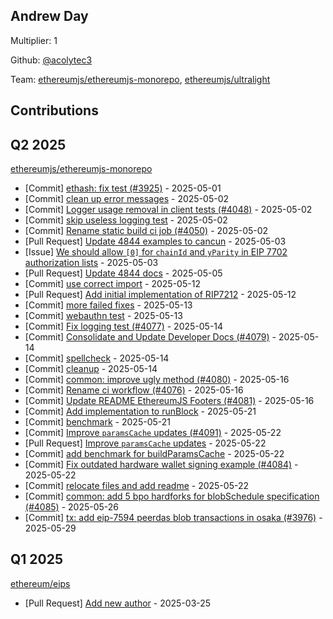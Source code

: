 
## Andrew Day
Multiplier: 1

Github: [@acolytec3](https://github.com/acolytec3)

Team: [ethereumjs/ethereumjs-monorepo](https://github.com/ethereumjs/ethereumjs-monorepo/pulls?q=is%3Apr+author%3Aacolytec3+), [ethereumjs/ultralight](https://github.com/ethereumjs/ultralight/pulls?q=is%3Apr+author%3Aacolytec3+)

## Contributions

## Q2 2025


[ethereumjs/ethereumjs-monorepo](https://github.com/ethereumjs/ethereumjs-monorepo)
* [Commit] [ethash: fix test (#3925)](https://github.com/ethereumjs/ethereumjs-monorepo/commit/2b2ff838c18d924c4b323bd85b17a636cdd394fa) - 2025-05-01
* [Commit] [clean up error messages](https://github.com/ethereumjs/ethereumjs-monorepo/commit/e4fbfcb5afa2fc51b267e8b40a962e154dada8da) - 2025-05-02
* [Commit] [Logger usage removal in client tests (#4048)](https://github.com/ethereumjs/ethereumjs-monorepo/commit/f041a6833127a061288ebc94b0c90fc928875ffa) - 2025-05-02
* [Commit] [skip useless logging test](https://github.com/ethereumjs/ethereumjs-monorepo/commit/6c2a12740e5fbea25c95bb5d13141c1b14b644dd) - 2025-05-02
* [Commit] [Rename static build ci job (#4050)](https://github.com/ethereumjs/ethereumjs-monorepo/commit/e300b10b35ca70917de555ec6080e8bacc4495f1) - 2025-05-02
* [Pull Request] [Update 4844 examples to cancun](https://github.com/ethereumjs/ethereumjs-monorepo/pull/4058) - 2025-05-03
* [Issue] [We should allow `[0]` for `chainId` and `yParity` in EIP 7702 authorization lists](https://github.com/ethereumjs/ethereumjs-monorepo/issues/4057) - 2025-05-03
* [Pull Request] [Update 4844 docs](https://github.com/ethereumjs/ethereumjs-monorepo/pull/4065) - 2025-05-05
* [Commit] [use correct import](https://github.com/ethereumjs/ethereumjs-monorepo/commit/6116c36171280716f5918ece5cdf747b667c7e0a) - 2025-05-12
* [Pull Request] [Add initial implementation of RIP7212](https://github.com/ethereumjs/ethereumjs-monorepo/pull/4075) - 2025-05-12
* [Commit] [more failed fixes](https://github.com/ethereumjs/ethereumjs-monorepo/commit/c3cc64f8053db0c86f364aafc5897f6af9f8d598) - 2025-05-13
* [Commit] [webauthn test](https://github.com/ethereumjs/ethereumjs-monorepo/commit/f4e1f02120e831fe30c98773daf7b291fa17014d) - 2025-05-13
* [Commit] [Fix logging test (#4077)](https://github.com/ethereumjs/ethereumjs-monorepo/commit/88f0560ae1f58d7bb1e21ba08ddc97842d6960d5) - 2025-05-14
* [Commit] [Consolidate and Update Developer Docs (#4079)](https://github.com/ethereumjs/ethereumjs-monorepo/commit/3bb0617fc6e0c75110c0c198288ab2788f6dab2e) - 2025-05-14
* [Commit] [spellcheck](https://github.com/ethereumjs/ethereumjs-monorepo/commit/afaa65aa7f0717fc2de5b5559fc19053f9890a95) - 2025-05-14
* [Commit] [cleanup](https://github.com/ethereumjs/ethereumjs-monorepo/commit/a1e01b1a78b8fbf292cb32082dad72ecfa154a83) - 2025-05-14
* [Commit] [common: improve ugly method (#4080)](https://github.com/ethereumjs/ethereumjs-monorepo/commit/539aaed2bdf0148ef488d6642cdefbd386802c88) - 2025-05-16
* [Commit] [Rename ci workflow (#4076)](https://github.com/ethereumjs/ethereumjs-monorepo/commit/d0ff5b8bf9caca59199bff10f6eb975965906cbc) - 2025-05-16
* [Commit] [Update README EthereumJS Footers (#4081)](https://github.com/ethereumjs/ethereumjs-monorepo/commit/5eaf56a1944f7aaab2430e0b17e85ec15b6067c1) - 2025-05-16
* [Commit] [Add implementation to runBlock](https://github.com/ethereumjs/ethereumjs-monorepo/commit/ade08b318cda8a12d0d238b4c82bb8e13df54278) - 2025-05-21
* [Commit] [benchmark](https://github.com/ethereumjs/ethereumjs-monorepo/commit/033f6526298cf57526eabe6ec1638ea7ae1f1a00) - 2025-05-21
* [Commit] [Improve `paramsCache` updates (#4091)](https://github.com/ethereumjs/ethereumjs-monorepo/commit/ae9e86ad3a3652bdf72b58cb2d6d0d2fa408582c) - 2025-05-22
* [Pull Request] [Improve `paramsCache` updates](https://github.com/ethereumjs/ethereumjs-monorepo/pull/4091) - 2025-05-22
* [Commit] [add benchmark for buildParamsCache](https://github.com/ethereumjs/ethereumjs-monorepo/commit/c81518e55ed418775ea0a12be7f9d32aaa2785de) - 2025-05-22
* [Commit] [Fix outdated hardware wallet signing example (#4084)](https://github.com/ethereumjs/ethereumjs-monorepo/commit/98cb6842436f7e8105a8584cd1b57912da064ef8) - 2025-05-22
* [Commit] [relocate files and add readme](https://github.com/ethereumjs/ethereumjs-monorepo/commit/8888d904e8c7e51b734d98e83dadba66867467ff) - 2025-05-22
* [Commit] [common: add 5 bpo hardforks for blobSchedule specification (#4085)](https://github.com/ethereumjs/ethereumjs-monorepo/commit/86d7b9b2500fbbf2f1a118af63d61812510309f3) - 2025-05-26
* [Commit] [tx: add eip-7594 peerdas blob transactions in osaka (#3976)](https://github.com/ethereumjs/ethereumjs-monorepo/commit/ad2fd6d3d06f04b607ae5d98097fbe13aba618ff) - 2025-05-29
## Q1 2025

[ethereum/eips](https://github.com/ethereum/eips)
* [Pull Request] [Add new author](https://github.com/ethereum/EIPs/pull/9538) - 2025-03-25
